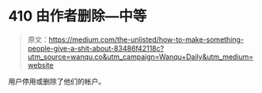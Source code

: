 # 410 由作者删除—中等

> 原文：<https://medium.com/the-unlisted/how-to-make-something-people-give-a-shit-about-83486f42118c?utm_source=wanqu.co&utm_campaign=Wanqu+Daily&utm_medium=website>

用户停用或删除了他们的帐户。